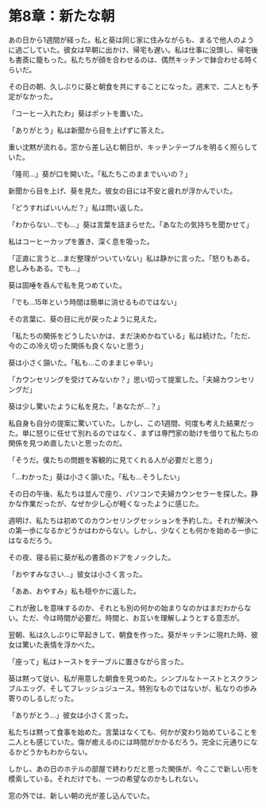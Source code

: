 # 第8章：新たな朝

あの日から1週間が経った。私と葵は同じ家に住みながらも、まるで他人のように過ごしていた。彼女は早朝に出かけ、帰宅も遅い。私は仕事に没頭し、帰宅後も書斎に籠もった。私たちが顔を合わせるのは、偶然キッチンで鉢合わせる時くらいだ。

その日の朝、久しぶりに葵と朝食を共にすることになった。週末で、二人とも予定がなかった。

「コーヒー入れたわ」葵はポットを置いた。

「ありがとう」私は新聞から目を上げずに答えた。

重い沈黙が流れる。窓から差し込む朝日が、キッチンテーブルを明るく照らしていた。

「隆司...」葵が口を開いた。「私たちこのままでいいの？」

新聞から目を上げ、葵を見た。彼女の目には不安と疲れが浮かんでいた。

「どうすればいいんだ？」私は問い返した。

「わからない...でも...」葵は言葉を詰まらせた。「あなたの気持ちを聞かせて」

私はコーヒーカップを置き、深く息を吸った。

「正直に言うと...まだ整理がついていない」私は静かに言った。「怒りもある。悲しみもある。でも...」

葵は固唾を呑んで私を見つめていた。

「でも...15年という時間は簡単に消せるものではない」

その言葉に、葵の目に光が戻ったように見えた。

「私たちの関係をどうしたいかは、まだ決めかねている」私は続けた。「ただ、今のこの冷え切った関係も良くないと思う」

葵は小さく頷いた。「私も...このままじゃ辛い」

「カウンセリングを受けてみないか？」思い切って提案した。「夫婦カウンセリングだ」

葵は少し驚いたように私を見た。「あなたが...？」

私自身も自分の提案に驚いていた。しかし、この1週間、何度も考えた結果だった。単に怒りに任せて別れるのではなく、まずは専門家の助けを借りて私たちの関係を見つめ直したいと思ったのだ。

「そうだ。僕たちの問題を客観的に見てくれる人が必要だと思う」

「...わかった」葵は小さく頷いた。「私も...そうしたい」

その日の午後、私たちは並んで座り、パソコンで夫婦カウンセラーを探した。静かな作業だったが、なぜか少し心が軽くなったように感じた。

週明け、私たちは初めてのカウンセリングセッションを予約した。それが解決への第一歩になるかどうかはわからない。しかし、少なくとも何かを始める一歩にはなるだろう。

その夜、寝る前に葵が私の書斎のドアをノックした。

「おやすみなさい...」彼女は小さく言った。

「ああ、おやすみ」私も穏やかに返した。

これが赦しを意味するのか、それとも別の何かの始まりなのかはまだわからない。ただ、今は時間が必要だ。時間と、お互いを理解しようとする意志が。

翌朝、私は久しぶりに早起きして、朝食を作った。葵がキッチンに現れた時、彼女は驚いた表情を浮かべた。

「座って」私はトーストをテーブルに置きながら言った。

葵は黙って従い、私が用意した朝食を見つめた。シンプルなトーストとスクランブルエッグ、そしてフレッシュジュース。特別なものではないが、私なりの歩み寄りのしるしだった。

「ありがとう...」彼女は小さく言った。

私たちは黙って食事を始めた。言葉はなくても、何かが変わり始めていることを二人とも感じていた。傷が癒えるのには時間がかかるだろう。完全に元通りになるかどうかもわからない。

しかし、あの日のホテルの部屋で終わりだと思った関係が、今ここで新しい形を模索している。それだけでも、一つの希望なのかもしれない。

窓の外では、新しい朝の光が差し込んでいた。
